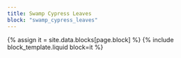 ```yaml
---
title: Swamp Cypress Leaves
block: "swamp_cypress_leaves"
---
```


{% assign it = site.data.blocks[page.block] %}
{% include block_template.liquid block=it %}

